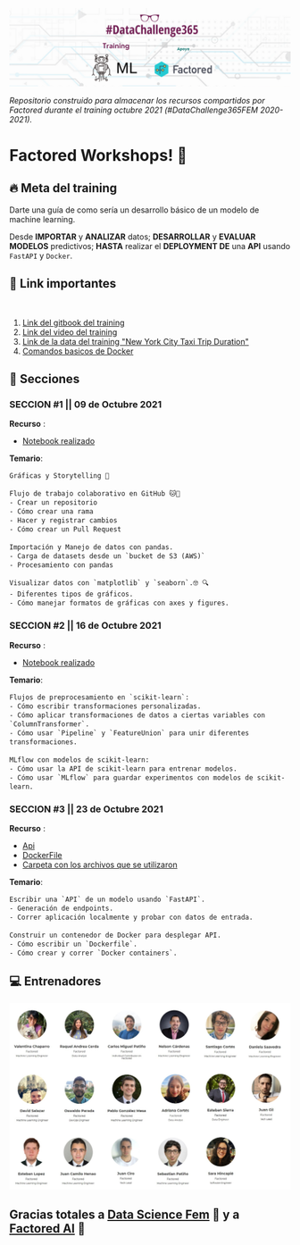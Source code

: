 ![Portada](https://raw.githubusercontent.com/MayumyCH/factored_datasciencefem_training/main/resources/portadaDSFEM.png)

_Repositorio construido para almacenar los recursos compartidos por Factored durante el training octubre 2021 (#DataChallenge365FEM 2020-2021)._

# Factored Workshops! 🚀 

## 🔥 Meta del training
Darte una guía de como sería un desarrollo básico de un modelo de machine learning. 

Desde **IMPORTAR** y **ANALIZAR** datos; **DESARROLLAR** y **EVALUAR MODELOS** predictivos; **HASTA** realizar el **DEPLOYMENT DE**  una **API** usando `FastAPI` y `Docker`.

## 🔗 Link importantes 
<br>

1. [Link del gitbook del training](https://datasciencefem.gitbook.io/factored/)
2. [Link del video del training](https://www.youtube.com/watch?v=IfQh2kZl7D0&list=PL5NCnKCR1ONIh2BwI17fDwm3cm02HcMC4)
3. [Link de la data del training "New York City Taxi Trip Duration"](https://www.kaggle.com/c/nyc-taxi-trip-duration/data)
4. [Comandos basicos de Docker](https://gist.github.com/MayumyCH/138bd283d1b4cd586132cfef3b6c8808)

## 📌 Secciones

### **SECCION  #1 || 09 de Octubre 2021**
**Recurso** : 
- [Notebook realizado](https://github.com/MayumyCH/factored_datasciencefem_training/blob/main/1.%20notebook_Git_Github_AnalisisDatos.ipynb)

**Temario**:

    Gráficas y Storytelling 💬

    Flujo de trabajo colaborativo en GitHub 🐱🐙
    - Crear un repositorio
    - Cómo crear una rama
    - Hacer y registrar cambios
    - Cómo crear un Pull Request

    Importación y Manejo de datos con pandas.
    - Carga de datasets desde un `bucket de S3 (AWS)`
    - Procesamiento con pandas 

    Visualizar datos con `matplotlib` y `seaborn`.🤓 🔍
    - Diferentes tipos de gráficos.
    - Cómo manejar formatos de gráficas con axes y figures.
 

### **SECCION #2 || 16 de Octubre 2021**

**Recurso** : 
- [Notebook realizado](https://github.com/MayumyCH/factored_datasciencefem_training/blob/main/2.%20notebook_pipelines_mlflow.ipynb)

**Temario**:

    Flujos de preprocesamiento en `scikit-learn`:
    - Cómo escribir transformaciones personalizadas.
    - Cómo aplicar transformaciones de datos a ciertas variables con `ColumnTransformer`.
    - Cómo usar `Pipeline` y `FeatureUnion` para unir diferentes transformaciones.

    MLflow con modelos de scikit-learn:
    - Cómo usar la API de scikit-learn para entrenar modelos.
    - Cómo usar `MLflow` para guardar experimentos con modelos de scikit-learn. 


### **SECCION #3 || 23 de Octubre 2021**

**Recurso** : 
- [Api](https://github.com/MayumyCH/factored_datasciencefem_training/blob/main/despliegue/main.py) 
- [DockerFile](https://github.com/MayumyCH/factored_datasciencefem_training/blob/main/despliegue/Dockerfile)
- [Carpeta con los archivos que se utilizaron](https://github.com/MayumyCH/factored_datasciencefem_training/tree/main/despliegue)

**Temario**:

    Escribir una `API` de un modelo usando `FastAPI`. 
    - Generación de endpoints.
    - Correr aplicación localmente y probar con datos de entrada.

    Construir un contenedor de Docker para desplegar API.
    - Cómo escribir un `Dockerfile`.
    - Cómo crear y correr `Docker containers`.

## 💻 Entrenadores 
![Entrenadores](https://raw.githubusercontent.com/MayumyCH/factored_datasciencefem_training/main/resources/entrenadores.png)

## Gracias totales a [Data Science Fem](https://github.com/datasciencefem) 💜 y a  [Factored AI](https://github.com/factoredai) 🚀 
